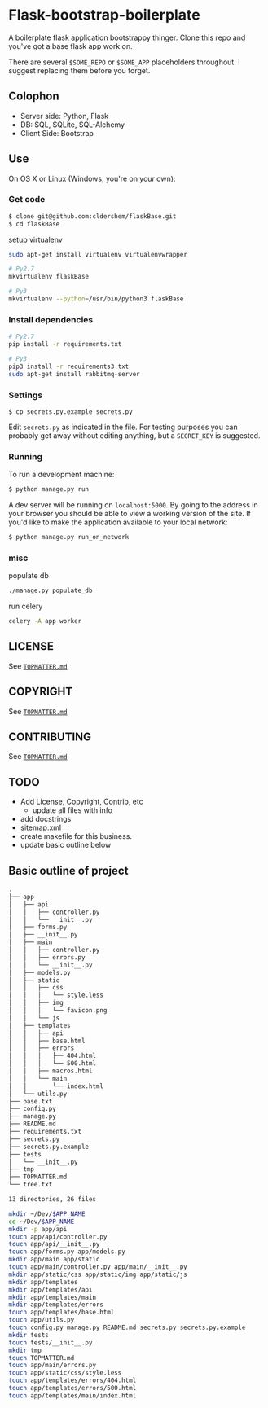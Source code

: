 # Flask-bootstrap-boilerplate
A boilerplate flask application bootstrappy thinger.  Clone this repo and
you've got a base flask app work on.

There are several `$SOME_REPO` or `$SOME_APP` placeholders throughout.  I
suggest replacing them before you forget.

## Colophon
- Server side: Python, Flask
- DB: SQL, SQLite, SQL-Alchemy
- Client Side: Bootstrap

## Use
On OS X or Linux (Windows, you're on your own):

### Get code
```sh
$ clone git@github.com:cldershem/flaskBase.git
$ cd flaskBase
```

setup virtualenv
```sh
sudo apt-get install virtualenv virtualenvwrapper

# Py2.7
mkvirtualenv flaskBase

# Py3
mkvirtualenv --python=/usr/bin/python3 flaskBase
```

### Install dependencies
```sh
# Py2.7
pip install -r requirements.txt

# Py3
pip3 install -r requirements3.txt
sudo apt-get install rabbitmq-server
```

### Settings
```
$ cp secrets.py.example secrets.py
```

Edit `secrets.py` as indicated in the file.  For testing purposes you can
probably get away without editing anything, but a `SECRET_KEY` is suggested.

### Running
To run a development machine:

```sh
$ python manage.py run
```

A dev server will be running on `localhost:5000`.  By going to the address in
your browser you should be able to view a working version of the site. If you'd
like to make the application available to your local network:

```sh
$ python manage.py run_on_network
```

### misc
populate db
```sh
./manage.py populate_db
```

run celery
```sh
celery -A app worker
```

## LICENSE
See [`TOPMATTER.md`](https://github.com/cldershem/$SOME_REPE/blob/master/TOPMATTER.md#license)
## COPYRIGHT
See [`TOPMATTER.md`](https://github.com/cldershem/$SOME_REPE/blob/master/TOPMATTER.md#copyright)
## CONTRIBUTING
See [`TOPMATTER.md`](https://github.com/cldershem/$SOME_REPE/blob/master/TOPMATTER.md#contributing)

## TODO
- Add License, Copyright, Contrib, etc
    - update all files with info
- add docstrings
- sitemap.xml
- create makefile for this business.
- update basic outline below


## Basic outline of project
```sh
.
├── app
│   ├── api
│   │   ├── controller.py
│   │   └── __init__.py
│   ├── forms.py
│   ├── __init__.py
│   ├── main
│   │   ├── controller.py
│   │   ├── errors.py
│   │   └── __init__.py
│   ├── models.py
│   ├── static
│   │   ├── css
│   │   │   └── style.less
│   │   ├── img
│   │   │   └── favicon.png
│   │   └── js
│   ├── templates
│   │   ├── api
│   │   ├── base.html
│   │   ├── errors
│   │   │   ├── 404.html
│   │   │   └── 500.html
│   │   ├── macros.html
│   │   └── main
│   │       └── index.html
│   └── utils.py
├── base.txt
├── config.py
├── manage.py
├── README.md
├── requirements.txt
├── secrets.py
├── secrets.py.example
├── tests
│   └── __init__.py
├── tmp
├── TOPMATTER.md
└── tree.txt

13 directories, 26 files

mkdir ~/Dev/$APP_NAME
cd ~/Dev/$APP_NAME
mkdir -p app/api
touch app/api/controller.py
touch app/api/__init__.py
touch app/forms.py app/models.py
mkdir app/main app/static
touch app/main/controller.py app/main/__init__.py
mkdir app/static/css app/static/img app/static/js
mkdir app/templates
mkdir app/templates/api
mkdir app/templates/main
mkdir app/templates/errors
touch app/templates/base.html
touch app/utils.py
touch config.py manage.py README.md secrets.py secrets.py.example
mkdir tests
touch tests/__init__.py
mkdir tmp
touch TOPMATTER.md
touch app/main/errors.py
touch app/static/css/style.less
touch app/templates/errors/404.html
touch app/templates/errors/500.html
touch app/templates/main/index.html
```

